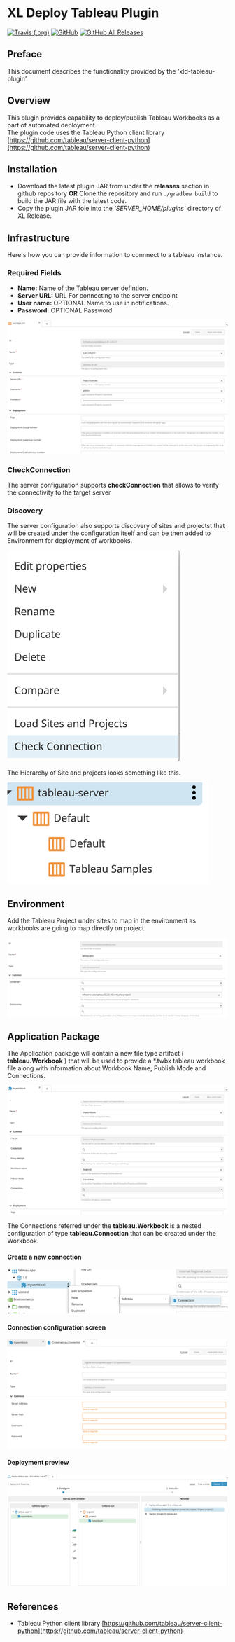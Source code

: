 # XL Deploy Tableau Plugin

[![Travis (.org)](https://img.shields.io/travis/xebialabs-community/xld-tableau-plugin)](https://travis-ci.org/xebialabs-community/xld-tableau-plugin)
[![GitHub](https://img.shields.io/github/license/xebialabs-community/xld-tableau-plugin)](https://opensource.org/licenses/MIT)
[![GitHub All Releases](https://img.shields.io/github/downloads/xebialabs-community/xld-tableau-plugin/total)](https://github.com/xebialabs-community/xld-tableau-plugin/releases/latest)



## Preface
This document describes the functionality provided by the 'xld-tableau-plugin'

## Overview
This plugin provides capability to deploy/publish Tableau Workbooks as a part of automated deployment.  
The plugin code uses the Tableau Python client library [https://github.com/tableau/server-client-python](https://github.com/tableau/server-client-python)

## Installation
- Download the latest plugin JAR from under the **releases** section in github repository **OR** Clone the repository and run ```./gradlew build``` to build the JAR file with the latest code.
- Copy the plugin JAR fole into the *'SERVER_HOME/plugins'* directory of XL Release.

## Infrastructure 
Here's how you can provide information to connnect to a tableau instance.  

### Required Fields

- **Name:** Name of the Tableau server defintion.
- **Server URL:** URL For connecting to the server endpoint
- **User name:** OPTIONAL Name to use in notifications.
- **Password:** OPTIONAL Password

![configsettings](images/screen1.png)

### CheckConnection
The server configuration supports **checkConnection** that allows to verify the connectivity to the target server

### Discovery
The server configuration also supports discovery of sites and projectst that will be created under the configuration itself and can be then added to Environment for deployment of workbooks.


![checkconnection](images/screen2.png)


The Hierarchy of Site and projects looks something like this.

![discovery](images/screen3.png)

## Environment

Add the Tableau Project under sites to map in the environment as workbooks are going to map directly on project


![discovery](images/screen4.png)

## Application Package

The Application package will contain a new file type artifact ( **tableau.Workbook** ) that will be used to provide a *.twbx tableau workbook file along with information about Workbook Name, Publish Mode and Connections.

![discovery](images/screen5.png)

The Connections referred under the **tableau.Workbook** is a nested configuration of type **tableau.Connection** that can be created under the Workbook. 

#### Create a new connection
![discovery](images/screen6.png)

#### Connection configuration screen
![discovery](images/screen7.png)

#### Deployment preview
![discovery](images/screen8.png)

## References
* Tableau Python client library [https://github.com/tableau/server-client-python](https://github.com/tableau/server-client-python)
